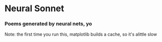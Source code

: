 # Neural Sonnet

### Poems generated by neural nets, yo

Note: the first time you run this, matplotlib builds a cache, so it's alittle slow

